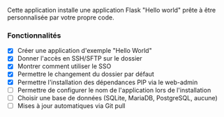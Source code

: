 Cette application installe une application Flask "Hello world" prête à être personnalisée par votre propre code.

### Fonctionnalités
- [x] Créer une application d'exemple "Hello World"
- [x] Donner l'accès en SSH/SFTP sur le dossier
- [x] Montrer comment utiliser le SSO
- [x] Permettre le changement du dossier par défaut
- [x] Permettre l'installation des dépendances PIP via le web-admin
- [ ] Permettre de configurer le nom de l'application lors de l'installation
- [ ] Choisir une base de données (SQLite, MariaDB, PostgreSQL, aucune)
- [ ] Mises à jour automatiques via Git pull